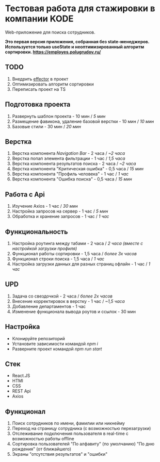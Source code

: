 # Тестовая работа для стажировки в компании KODE
Web-приложение для поиска сотрудников.

**Это первая версия приложения, собранная без state-менеджеров. Используется только useState и неоптимизированный алгоритм сортировки. https://employes.polugrudov.ru/**

## TODO
1. Внедрить [effector](https://effector.dev/ru/) в проект
2. Оптимизировать алгоритм сортировки
3. Переписать проект на TS

## Подготовка проекта
1. Развернуть шаблон проекта - 10 мин / *5 мин*
2. Размещение фавикона, удаление базовой верстки - 10 мин / *10 мин*
3. Базовые стили - 30 мин / *20 мин*

## Верстка
1. Верстка компонента *Navigation Bar* - 2 часа / *~2 часа*
2. Верстка попап элемента фильтрации - 1 час / *1,5 часа*
3. Верстка компонента результатов поиска - 2 часа / *~2 часа*
4. Верстка компонента "Критическая ошибка" - 0,5 часа / *15 мин*
5. Верстка компонента "Профиль человека" - 1 час / *1 час*
6. Верстка компонента "Ошибка поиска" - 0,5 часа / *15 мин*

## Работа с Api
1. Изучение Axios - 1 час / *30 мин*
2. Настройка запросов на сервер - 1 час / *5 мин*
3. Обработка и хранение запросов - 1 час / *1 час*

## Функциональность
1. Настройка роутинга между табами - 2 часа / *2 часа (вместе с настройкой загрузки профиля)*
2. Функционал работы сортировки - 1,5 часа / *более 3х часов*
3. Функционал строки поиска - 1,5 часа / *1 час* 
4. Настройка загрузки данных для разных страниц офлайн - 1 час / *1 час*

## UPD
1. Задача со свездочкой - 2 часа / *более 2х часов*
2. Внесение корректировок в верстку - 1 час / *~1,5 часа*
3. Добавление департаментов - 1 час
4. Изменение функционала вывода роутов и ссылок - 30 мин

## Настройка
* Клонируйте репозиторий
* Установите зависимости командой *npm i*
* Разверните проект командой *npm run start*

## Стек
* React.JS
* HTMl
* CSS
* REST Api
* Axios

## Функционал 
1. Поиск сотрудников по имени, фамилии или никнейму
2. Переход на страницу сотрудника (с возможностью перезагрузки)
3. Отслеживание подключения пользователя в real-time с возможностью работы offline
4. Сортировка пользователей "По алфавиту" (по умолчанию) "По дню рождения" (от ближайшего)
5. Экраны "отсутствия результатов" и "ошибки"
